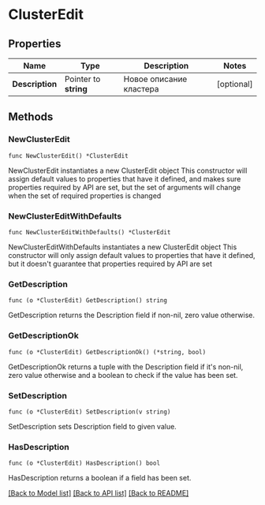 # ClusterEdit

## Properties

Name | Type | Description | Notes
------------ | ------------- | ------------- | -------------
**Description** | Pointer to **string** | Новое описание кластера | [optional] 

## Methods

### NewClusterEdit

`func NewClusterEdit() *ClusterEdit`

NewClusterEdit instantiates a new ClusterEdit object
This constructor will assign default values to properties that have it defined,
and makes sure properties required by API are set, but the set of arguments
will change when the set of required properties is changed

### NewClusterEditWithDefaults

`func NewClusterEditWithDefaults() *ClusterEdit`

NewClusterEditWithDefaults instantiates a new ClusterEdit object
This constructor will only assign default values to properties that have it defined,
but it doesn't guarantee that properties required by API are set

### GetDescription

`func (o *ClusterEdit) GetDescription() string`

GetDescription returns the Description field if non-nil, zero value otherwise.

### GetDescriptionOk

`func (o *ClusterEdit) GetDescriptionOk() (*string, bool)`

GetDescriptionOk returns a tuple with the Description field if it's non-nil, zero value otherwise
and a boolean to check if the value has been set.

### SetDescription

`func (o *ClusterEdit) SetDescription(v string)`

SetDescription sets Description field to given value.

### HasDescription

`func (o *ClusterEdit) HasDescription() bool`

HasDescription returns a boolean if a field has been set.


[[Back to Model list]](../README.md#documentation-for-models) [[Back to API list]](../README.md#documentation-for-api-endpoints) [[Back to README]](../README.md)


